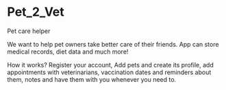 # Pet_2_Vet
Pet care helper

We want to help pet owners take better care of  their friends. App can store medical records, diet data and much more!

How it works?
  Register your account, 
  Add pets and create its profile, 
  add appointments with veterinarians, vaccination dates and reminders about them, notes and have them with you whenever you need to.
 
